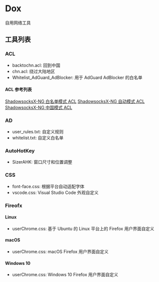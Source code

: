 # Dox

自用网络工具

## 工具列表

### ACL
* backtochn.acl: 回到中国
* chn.acl: 绕过大陆地区
* Whitelist_AdGuard_AdBlocker: 用于 AdGuard AdBlocker 的白名单

#### ACL 参考列表
[ShadowsocksX-NG 白名单模式 ACL](https://raw.githubusercontent.com/shadowsocksr/shadowsocksr-libev/master/acl/chn.acl)
[ShadowsocksX-NG 自动模式 ACL](https://raw.githubusercontent.com/shadowsocksr/shadowsocksr-libev/master/acl/gfwlist.acl)
[ShadowsocksX-NG 中国模式 ACL](https://raw.githubusercontent.com/shadowsocksr/ShadowsocksX-NG/develop/ShadowsocksX-NG/backchn.acl)

### AD
* user_rules.txt: 自定义规则
* whitelist.txt: 自定义白名单

### AutoHotKey
* SizerAHK: 窗口尺寸和位置调整

### CSS
* font-face.css: 根据平台自动适配字体
* vscode.css: Visual Studio Code 外观自定义

### Fireofx
#### Linux
* userChrome.css: 基于 Ubuntu 的 Linux 平台上的 Firefox 用户界面自定义
#### macOS
* userChrome.css: macOS Firefox 用户界面自定义
#### Windows 10
* userChrome.css: Windows 10 Firefox 用户界面自定义
